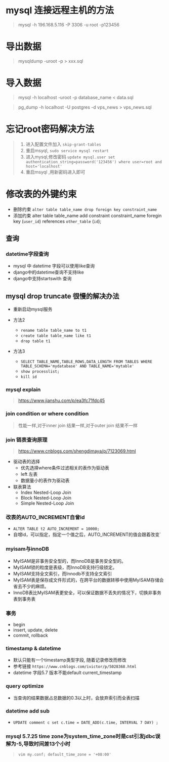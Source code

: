 # mysql 连接远程主机的方法
>mysql -h 196.168.5.116 -P 3306 -u root -p123456

# 导出数据
> mysqldump -uroot -p > xxx.sql

# 导入数据
> mysql -h localhost -uroot -p database_name < data.sql

> pg_dump -h localhost -U postgres -d vps_news > vps_news.sql

# 忘记root密码解决方法
> 1. 进入配置文件加入 `skip-grant-tables`
> 2. 重启msyql, `sudo service mysql restart`
> 3. 进入mysql,修改密码 `update mysql.user set authentication_string=password('123456') where user=root and host='localhost'`
> 4. 重启msyql ,用新密码进入即可

# 修改表的外键约束

- 删除约束
`alter table table_name drop foreign key constraint_name`
- 添加约束
alter table table_name add constraint constraint_name foregin key (`user_id`) references `other_table` (`id`);


## 查询
### datetime字段查询
- mysql 中 datetime 字段可以使用like查询
- django中的datetime查询不支持like
- django中支持startswith 查询 


## mysql drop truncate 很慢的解决办法
- 重新启动mysql服务
- 方法2
    - `rename table table_name to t1`
    - `create table table_name like t1`
    - `drop table t1`

- 方法3
    - `SELECT TABLE_NAME,TABLE_ROWS,DATA_LENGTH FROM TABLES WHERE TABLE_SCHEMA='mydatabase' AND TABLE_NAME='mytable'`
    - `show processlist;`
    - `kill id`

### mysql explain
> https://www.jianshu.com/p/ea3fc71fdc45

### join condition or where condition
> 性能一样,对于inner join 结果一样,对于outer join 结果不一样

### join 链表查询原理
> https://www.cnblogs.com/shengdimaya/p/7123069.html
- 驱动表的选择
    - 优先选择where条件过滤相关的表作为驱动表
    - left 左表
    - 数据量小的表作为驱动表
- 联表算法
    - Index Nested-Loop Join
    - Block Nested-Loop Join
    - Simple Nested-Loop Join


### 改表的AUTO_INCREMENT自曾id
- `ALTER TABLE t2 AUTO_INCREMENT = 10000;`
- 自增id，可以指定，指定一个值之后，AUTO_INCREMENT的值会跟着改变`


### myisam与innoDB
- MyISAM是非事务安全型的，而InnoDB是事务安全型的。
- MyISAM锁的粒度是表级，而InnoDB支持行级锁定。
- MyISAM支持全文索引，而Innodb不支持全文索引
- MyISAM表是保存成文件形式的，在跨平台的数据转移中使用MyISAM存储会省去不少的麻烦。
- InnoDB表比MyISAM表更安全，可以保证数据不丢失的情况下，切换非事务表到事务表



### 事务
- begin
- insert, update, delete
- commit, rollback

### timestamp & datetime
- 默认只能有一个timestamp类型字段, 随着记录修改而修改
- 参考链接 `https://www.cnblogs.com/ivictor/p/5028368.html`
- datetime 字段5.7 版本不能default current_timestamp

### query optimize
- 当查询的结果数据占总数据的0.3以上时，会放弃索引而全表扫描

### datetime add sub
- `UPDATE comment c set c.time = DATE_ADD(c.time, INTERVAL 7 DAY) ;`

### mysql 5.7.25 time zone为system_time_zone时是cst引发jdbc误解为-5,导致时间差13个小时
> `vim my.conf; default_time_zone = '+08:00'`





